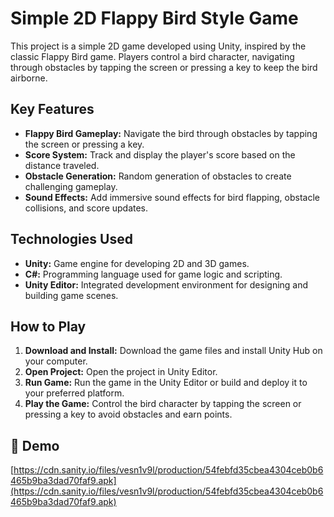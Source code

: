 # Simple 2D Flappy Bird Style Game

This project is a simple 2D game developed using Unity, inspired by the classic Flappy Bird game. Players control a bird character, navigating through obstacles by tapping the screen or pressing a key to keep the bird airborne.

## Key Features

- **Flappy Bird Gameplay:** Navigate the bird through obstacles by tapping the screen or pressing a key.
- **Score System:** Track and display the player's score based on the distance traveled.
- **Obstacle Generation:** Random generation of obstacles to create challenging gameplay.
- **Sound Effects:** Add immersive sound effects for bird flapping, obstacle collisions, and score updates.

## Technologies Used

- **Unity:** Game engine for developing 2D and 3D games.
- **C#:** Programming language used for game logic and scripting.
- **Unity Editor:** Integrated development environment for designing and building game scenes.

## How to Play

1. **Download and Install:** Download the game files and install Unity Hub on your computer.
2. **Open Project:** Open the project in Unity Editor.
3. **Run Game:** Run the game in the Unity Editor or build and deploy it to your preferred platform.
4. **Play the Game:** Control the bird character by tapping the screen or pressing a key to avoid obstacles and earn points.

<h2>🚀 Demo</h2>

[https://cdn.sanity.io/files/vesn1v9l/production/54febfd35cbea4304ceb0b6465b9ba3dad70faf9.apk](https://cdn.sanity.io/files/vesn1v9l/production/54febfd35cbea4304ceb0b6465b9ba3dad70faf9.apk)
